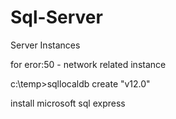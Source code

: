 # Sql-Server
Server Instances

for eror:50 - network related instance
 
c:\temp>sqllocaldb create "v12.0"

install microsoft sql express
